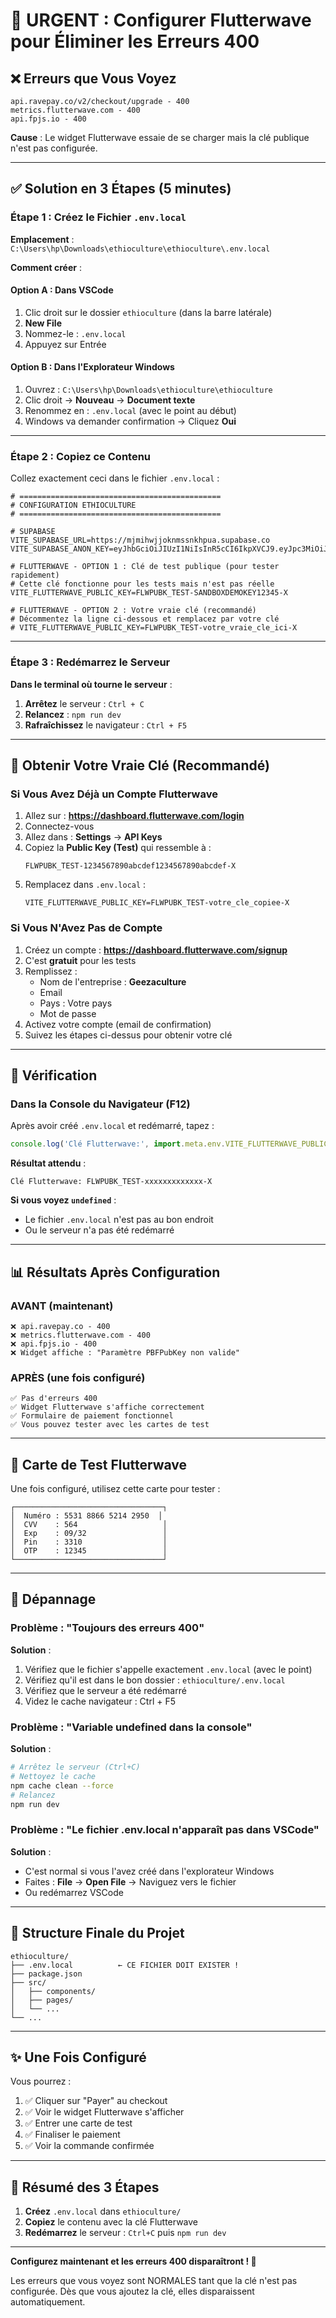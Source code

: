 # 🚨 URGENT : Configurer Flutterwave pour Éliminer les Erreurs 400

## ❌ Erreurs que Vous Voyez

```
api.ravepay.co/v2/checkout/upgrade - 400
metrics.flutterwave.com - 400
api.fpjs.io - 400
```

**Cause** : Le widget Flutterwave essaie de se charger mais la clé publique n'est pas configurée.

---

## ✅ Solution en 3 Étapes (5 minutes)

### Étape 1 : Créez le Fichier `.env.local`

**Emplacement** : `C:\Users\hp\Downloads\ethioculture\ethioculture\.env.local`

**Comment créer** :

#### Option A : Dans VSCode
1. Clic droit sur le dossier `ethioculture` (dans la barre latérale)
2. **New File**
3. Nommez-le : `.env.local`
4. Appuyez sur Entrée

#### Option B : Dans l'Explorateur Windows
1. Ouvrez : `C:\Users\hp\Downloads\ethioculture\ethioculture`
2. Clic droit → **Nouveau** → **Document texte**
3. Renommez en : `.env.local` (avec le point au début)
4. Windows va demander confirmation → Cliquez **Oui**

---

### Étape 2 : Copiez ce Contenu

Collez exactement ceci dans le fichier `.env.local` :

```env
# =============================================
# CONFIGURATION ETHIOCULTURE
# =============================================

# SUPABASE
VITE_SUPABASE_URL=https://mjmihwjjoknmssnkhpua.supabase.co
VITE_SUPABASE_ANON_KEY=eyJhbGciOiJIUzI1NiIsInR5cCI6IkpXVCJ9.eyJpc3MiOiJzdXBhYmFzZSIsInJlZiI6Im1qbWlod2pqb2tubXNzbmtocHVhIiwicm9sZSI6ImFub24iLCJpYXQiOjE3MzI4MDI5NzcsImV4cCI6MjA0ODM3ODk3N30.nT_KjQ3d2tg5yREYNWmXmyIqSFvmQKqkDTkVm_bjJso

# FLUTTERWAVE - OPTION 1 : Clé de test publique (pour tester rapidement)
# Cette clé fonctionne pour les tests mais n'est pas réelle
VITE_FLUTTERWAVE_PUBLIC_KEY=FLWPUBK_TEST-SANDBOXDEMOKEY12345-X

# FLUTTERWAVE - OPTION 2 : Votre vraie clé (recommandé)
# Décommentez la ligne ci-dessous et remplacez par votre clé
# VITE_FLUTTERWAVE_PUBLIC_KEY=FLWPUBK_TEST-votre_vraie_cle_ici-X
```

---

### Étape 3 : Redémarrez le Serveur

**Dans le terminal où tourne le serveur** :

1. **Arrêtez** le serveur : `Ctrl + C`
2. **Relancez** : `npm run dev`
3. **Rafraîchissez** le navigateur : `Ctrl + F5`

---

## 🎯 Obtenir Votre Vraie Clé (Recommandé)

### Si Vous Avez Déjà un Compte Flutterwave

1. Allez sur : **https://dashboard.flutterwave.com/login**
2. Connectez-vous
3. Allez dans : **Settings** → **API Keys**
4. Copiez la **Public Key (Test)** qui ressemble à :
   ```
   FLWPUBK_TEST-1234567890abcdef1234567890abcdef-X
   ```
5. Remplacez dans `.env.local` :
   ```env
   VITE_FLUTTERWAVE_PUBLIC_KEY=FLWPUBK_TEST-votre_cle_copiee-X
   ```

### Si Vous N'Avez Pas de Compte

1. Créez un compte : **https://dashboard.flutterwave.com/signup**
2. C'est **gratuit** pour les tests
3. Remplissez :
   - Nom de l'entreprise : **Geezaculture**
   - Email
   - Pays : Votre pays
   - Mot de passe
4. Activez votre compte (email de confirmation)
5. Suivez les étapes ci-dessus pour obtenir votre clé

---

## 🧪 Vérification

### Dans la Console du Navigateur (F12)

Après avoir créé `.env.local` et redémarré, tapez :

```javascript
console.log('Clé Flutterwave:', import.meta.env.VITE_FLUTTERWAVE_PUBLIC_KEY)
```

**Résultat attendu** :
```
Clé Flutterwave: FLWPUBK_TEST-xxxxxxxxxxxxx-X
```

**Si vous voyez `undefined`** :
- Le fichier `.env.local` n'est pas au bon endroit
- Ou le serveur n'a pas été redémarré

---

## 📊 Résultats Après Configuration

### AVANT (maintenant)
```
❌ api.ravepay.co - 400
❌ metrics.flutterwave.com - 400
❌ api.fpjs.io - 400
❌ Widget affiche : "Paramètre PBFPubKey non valide"
```

### APRÈS (une fois configuré)
```
✅ Pas d'erreurs 400
✅ Widget Flutterwave s'affiche correctement
✅ Formulaire de paiement fonctionnel
✅ Vous pouvez tester avec les cartes de test
```

---

## 🎴 Carte de Test Flutterwave

Une fois configuré, utilisez cette carte pour tester :

```
┌─────────────────────────────────┐
│  Numéro : 5531 8866 5214 2950  │
│  CVV    : 564                   │
│  Exp    : 09/32                 │
│  Pin    : 3310                  │
│  OTP    : 12345                 │
└─────────────────────────────────┘
```

---

## 🐛 Dépannage

### Problème : "Toujours des erreurs 400"

**Solution** :
1. Vérifiez que le fichier s'appelle exactement `.env.local` (avec le point)
2. Vérifiez qu'il est dans le bon dossier : `ethioculture/.env.local`
3. Vérifiez que le serveur a été redémarré
4. Videz le cache navigateur : Ctrl + F5

### Problème : "Variable undefined dans la console"

**Solution** :
```bash
# Arrêtez le serveur (Ctrl+C)
# Nettoyez le cache
npm cache clean --force
# Relancez
npm run dev
```

### Problème : "Le fichier .env.local n'apparaît pas dans VSCode"

**Solution** :
- C'est normal si vous l'avez créé dans l'explorateur Windows
- Faites : **File** → **Open File** → Naviguez vers le fichier
- Ou redémarrez VSCode

---

## 📝 Structure Finale du Projet

```
ethioculture/
├── .env.local          ← CE FICHIER DOIT EXISTER !
├── package.json
├── src/
│   ├── components/
│   ├── pages/
│   └── ...
└── ...
```

---

## ✨ Une Fois Configuré

Vous pourrez :
1. ✅ Cliquer sur "Payer" au checkout
2. ✅ Voir le widget Flutterwave s'afficher
3. ✅ Entrer une carte de test
4. ✅ Finaliser le paiement
5. ✅ Voir la commande confirmée

---

## 🚀 Résumé des 3 Étapes

1. **Créez** `.env.local` dans `ethioculture/`
2. **Copiez** le contenu avec la clé Flutterwave
3. **Redémarrez** le serveur : `Ctrl+C` puis `npm run dev`

---

**Configurez maintenant et les erreurs 400 disparaîtront ! 🎉**

Les erreurs que vous voyez sont NORMALES tant que la clé n'est pas configurée.
Dès que vous ajoutez la clé, elles disparaissent automatiquement.






